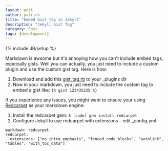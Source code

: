 ```yaml
---
layout: post
author: patrick
title: "Embed Gist Tag in Jekyll"
description: "Jekyll Gist Tag"
category: Post
tags: [development]
---
```

{% include JB/setup %}

Markdown is awsome but it's annoying how you can't include embed tags, especially gists.  Well you can actually, you just need to include a custom plugin and use the custom gist tag.  Here is how:

1. Download and add this [gist_tag.rb](https://gist.github.com/imathis/1027674) to your _plugins dir
2. Now in your markdown, you just need to include the costom tag to embed a gist like:
`{% gist 123435235 %}`

If you experience any issues, you might want to ensure your using [Redcarpet](https://github.com/vmg/redcarpet) as your markdown engine:

1. Install the redcarpet gem:
`$ [sudo] gem install redcarpet`
2. Configure Jekyll to use redcarpet with extensions - edit _config.yml

```
markdown: redcarpet
redcarpet:
  extensions: ["no_intra_emphasis", "fenced_code_blocks", "autolink", "tables", "with_toc_data"]
```
